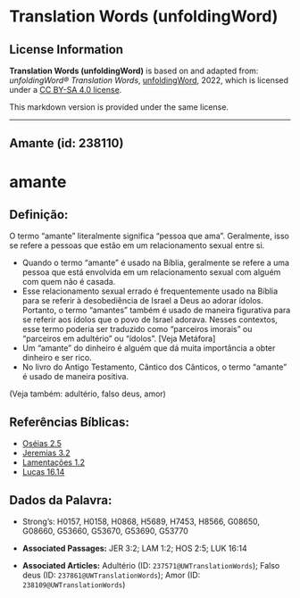 # Translation Words (unfoldingWord)

## License Information

**Translation Words (unfoldingWord)** is based on and adapted from: _unfoldingWord® Translation Words_, [unfoldingWord](https://unfoldingword.org/utw), 2022, which is licensed under a [CC BY-SA 4.0 license](https://creativecommons.org/licenses/by-sa/4.0/legalcode.en).

This markdown version is provided under the same license.



--------------------------------

## Amante (id: 238110)

amante
======

Definição:
----------

O termo “amante” literalmente significa “pessoa que ama”. Geralmente, isso se refere a pessoas que estão em um relacionamento sexual entre si.

* Quando o termo “amante” é usado na Bíblia, geralmente se refere a uma pessoa que está envolvida em um relacionamento sexual com alguém com quem não é casada.
* Esse relacionamento sexual errado é frequentemente usado na Bíblia para se referir à desobediência de Israel a Deus ao adorar ídolos. Portanto, o termo “amantes” também é usado de maneira figurativa para se referir aos ídolos que o povo de Israel adorava. Nesses contextos, esse termo poderia ser traduzido como “parceiros imorais” ou “parceiros em adultério” ou “ídolos”. \[Veja Metáfora]
* Um “amante” do dinheiro é alguém que dá muita importância a obter dinheiro e ser rico.
* No livro do Antigo Testamento, Cântico dos Cânticos, o termo “amante” é usado de maneira positiva.

(Veja também: adultério, falso deus, amor)

Referências Bíblicas:
---------------------

* [Oséias 2\.5](https://ref.ly/Hos2:5)
* [Jeremias 3\.2](https://ref.ly/Jer3:2)
* [Lamentações 1\.2](https://ref.ly/Lam1:2)
* [Lucas 16\.14](https://ref.ly/Luke16:14)

Dados da Palavra:
-----------------

* Strong’s: H0157, H0158, H0868, H5689, H7453, H8566, G08650, G08660, G53660, G53670, G53690, G53770

* **Associated Passages:** JER 3:2; LAM 1:2; HOS 2:5; LUK 16:14
* **Associated Articles:** Adultério (ID: `237571@UWTranslationWords`); Falso deus (ID: `237861@UWTranslationWords`); Amor (ID: `238109@UWTranslationWords`)

